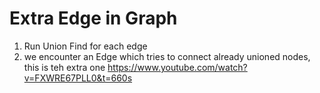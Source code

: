 # Extra Edge in Graph

1. Run Union Find for each edge 
2. we encounter an Edge which tries to connect already unioned nodes, this is teh extra one 
https://www.youtube.com/watch?v=FXWRE67PLL0&t=660s